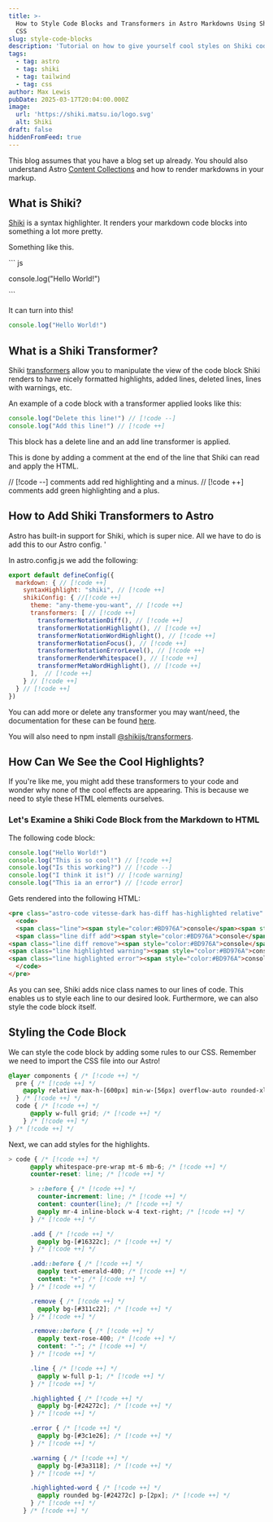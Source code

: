 ```yaml
---
title: >-
  How to Style Code Blocks and Transformers in Astro Markdowns Using Shiki and
  CSS
slug: style-code-blocks
description: 'Tutorial on how to give yourself cool styles on Shiki codeblocks. '
tags:
  - tag: astro
  - tag: shiki
  - tag: tailwind
  - tag: css
author: Max Lewis
pubDate: 2025-03-17T20:04:00.000Z
image:
  url: 'https://shiki.matsu.io/logo.svg'
  alt: Shiki
draft: false
hiddenFromFeed: true
---
```


This blog assumes that you have a blog set up already. You should also understand Astro [Content Collections](https://docs.astro.build/en/guides/content-collections/) and how to render markdowns in your markup.

## What is Shiki?

[Shiki](https://shiki.matsu.io) is a syntax highlighter. It renders your markdown code blocks into something a lot more pretty.

Something like this.

\`\`\` js

console.log("Hello World!")

\`\`\`

It can turn into this!

```javascript
console.log("Hello World!")
```

## What is a Shiki Transformer?

Shiki [transformers](https://shiki.matsu.io/guide/transformers) allow you to manipulate the view of the code block Shiki renders to have nicely formatted highlights, added lines, deleted lines, lines with warnings, etc.

An example of a code block with a transformer applied looks like this:

```javascript
console.log("Delete this line!") // [!code --]
console.log("Add this line!") // [!code ++]
```

This block has a delete line and an add line transformer is applied.

This is done by adding a comment at the end of the line that Shiki can read and apply the HTML.

// \[!code --] comments add red highlighting and a minus.
// \[!code ++] comments add green highlighting and a plus.

## How to Add Shiki Transformers to Astro

Astro has built-in support for Shiki, which is super nice. All we have to do is add this to our Astro config. '

In astro.config.js we add the following:

```javascript
export default defineConfig({
  markdown: { // [!code ++]
    syntaxHighlight: "shiki", // [!code ++]
    shikiConfig: { //[!code ++]
      theme: "any-theme-you-want", // [!code ++]
      transformers: [ // [!code ++]
        transformerNotationDiff(), // [!code ++]
        transformerNotationHighlight(), // [!code ++]
        transformerNotationWordHighlight(), // [!code ++]
        transformerNotationFocus(), // [!code ++]
        transformerNotationErrorLevel(), // [!code ++]
        transformerRenderWhitespace(), // [!code ++]
        transformerMetaWordHighlight(), // [!code ++]
      ],  // [!code ++]
    } // [!code ++]
  } // [!code ++]
})
```

You can add more or delete any transformer you may want/need, the documentation for these can be found [here](https://shiki.style/packages/transformers).

You will also need to npm install [@shikijs/transformers](https://www.npmjs.com/package/@shikijs/transformers).

## How Can We See the Cool Highlights?

If you're like me, you might add these transformers to your code and wonder why none of the cool effects are appearing. This is because we need to style these HTML elements ourselves.

### Let's Examine a Shiki Code Block from the Markdown to HTML

The following code block:

```javascript
console.log("Hello World!")
console.log("This is so cool!") // [!code ++]
console.log("Is this working?") // [!code --]
console.log("I think it is!") // [!code warning]
console.log("This ia an error") // [!code error]
```

Gets rendered into the following HTML:

```html
<pre class="astro-code vitesse-dark has-diff has-highlighted relative" style="background-color:#121212;color:#dbd7caee; overflow-x: auto;" tabindex="0" data-language="javascript">
  <code>
  <span class="line"><span style="color:#BD976A">console</span><span style="color:#666666">.</span><span style="color:#80A665">log</span><span style="color:#666666">(</span><span style="color:#C98A7D77">"</span><span style="color:#C98A7D">Hello</span><span class="space"> </span><span style="color:#C98A7D">World!</span><span style="color:#C98A7D77">"</span><span style="color:#666666">)</span></span>
  <span class="line diff add"><span style="color:#BD976A">console</span><span style="color:#666666">.</span><span style="color:#80A665">log</span><span style="color:#666666">(</span><span style="color:#C98A7D77">"</span><span style="color:#C98A7D">This</span><span class="space"> </span><span style="color:#C98A7D">is</span><span class="space"> </span><span style="color:#C98A7D">so</span><span class="space"> </span><span style="color:#C98A7D">cool!</span><span style="color:#C98A7D77">"</span><span style="color:#666666">)</span></span>
<span class="line diff remove"><span style="color:#BD976A">console</span><span style="color:#666666">.</span><span style="color:#80A665">log</span><span style="color:#666666">(</span><span style="color:#C98A7D77">"</span><span style="color:#C98A7D">Is</span><span class="space"> </span><span style="color:#C98A7D">this</span><span class="space"> </span><span style="color:#C98A7D">working?</span><span style="color:#C98A7D77">"</span><span style="color:#666666">)</span></span>
<span class="line highlighted warning"><span style="color:#BD976A">console</span><span style="color:#666666">.</span><span style="color:#80A665">log</span><span style="color:#666666">(</span><span style="color:#C98A7D77">"</span><span style="color:#C98A7D">I</span><span class="space"> </span><span style="color:#C98A7D">think</span><span class="space"> </span><span style="color:#C98A7D">it</span><span class="space"> </span><span style="color:#C98A7D">is!</span><span style="color:#C98A7D77">"</span><span style="color:#666666">)</span></span>
<span class="line highlighted error"><span style="color:#BD976A">console</span><span style="color:#666666">.</span><span style="color:#80A665">log</span><span style="color:#666666">(</span><span style="color:#C98A7D77">"</span><span style="color:#C98A7D">This</span><span class="space"> </span><span style="color:#C98A7D">ia</span><span class="space"> </span><span style="color:#C98A7D">an</span><span class="space"> </span><span style="color:#C98A7D">error</span><span style="color:#C98A7D77">"</span><span style="color:#666666">)</span></span>
  </code>
</pre>
```

As you can see, Shiki adds nice class names to our lines of code. This enables us to style each line to our desired look. Furthermore, we can also style the code block itself.

## Styling the Code Block

We can style the code block by adding some rules to our CSS. Remember we need to import the CSS file into our Astro!

```css
@layer components { /* [!code ++] */
  pre { /* [!code ++] */
    @apply relative max-h-[600px] min-w-[56px] overflow-auto rounded-xl border border-slate-400 py-4 text-sm leading-loose; /* [!code ++] */
  } /* [!code ++] */
  code { /* [!code ++] */
      @apply w-full grid; /* [!code ++] */
    } /* [!code ++] */
} /* [!code ++] */
```

Next, we can add styles for the highlights.

```css
> code { /* [!code ++] */
      @apply whitespace-pre-wrap mt-6 mb-6; /* [!code ++] */
      counter-reset: line; /* [!code ++] */

      > ::before { /* [!code ++] */
        counter-increment: line; /* [!code ++] */
        content: counter(line); /* [!code ++] */
        @apply mr-4 inline-block w-4 text-right; /* [!code ++] */
      } /* [!code ++] */

      .add { /* [!code ++] */
        @apply bg-[#16322c]; /* [!code ++] */
      } /* [!code ++] */

      .add::before { /* [!code ++] */
        @apply text-emerald-400; /* [!code ++] */
        content: "+"; /* [!code ++] */
      } /* [!code ++] */

      .remove { /* [!code ++] */
        @apply bg-[#311c22]; /* [!code ++] */
      } /* [!code ++] */

      .remove::before { /* [!code ++] */
        @apply text-rose-400; /* [!code ++] */
        content: "-"; /* [!code ++] */
      } /* [!code ++] */

      .line { /* [!code ++] */
        @apply w-full p-1; /* [!code ++] */
      } /* [!code ++] */

      .highlighted { /* [!code ++] */
        @apply bg-[#24272c]; /* [!code ++] */
      } /* [!code ++] */

      .error { /* [!code ++] */
        @apply bg-[#3c1e26]; /* [!code ++] */
      } /* [!code ++] */

      .warning { /* [!code ++] */
        @apply bg-[#3a3118]; /* [!code ++] */
      } /* [!code ++] */

      .highlighted-word { /* [!code ++] */
        @apply rounded bg-[#24272c] p-[2px]; /* [!code ++] */
      } /* [!code ++] */
    } /* [!code ++] */
```
